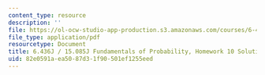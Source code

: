 ```yaml
---
content_type: resource
description: ''
file: https://ol-ocw-studio-app-production.s3.amazonaws.com/courses/6-436j-fundamentals-of-probability-fall-2018/82e0591aea5087d31f90501ef1255eed_MIT6_436JF18_hw10solutions.pdf
file_type: application/pdf
resourcetype: Document
title: 6.436J / 15.085J Fundamentals of Probability, Homework 10 Solutions
uid: 82e0591a-ea50-87d3-1f90-501ef1255eed
---
```

